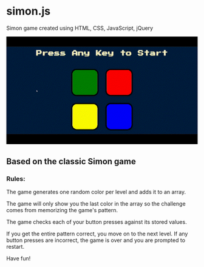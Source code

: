 # simon.js
Simon game created using HTML, CSS, JavaScript, jQuery

![simon game gif](https://github.com/SamuelAlmanza/simon.js/blob/main/zoom_0.gif "simon.js")

<h2>Based on the classic Simon game</h2>

<h3>Rules:</h3> 

The game generates one random color per level and adds it to an array. 

The game will only show you the last color in the array so the challenge comes from memorizing the game's pattern.

The game checks each of your button presses against its stored values. 

If you get the entire pattern correct, you move on to the next level. 
If any button presses are incorrect, the game is over and you are prompted to restart.

Have fun! 
